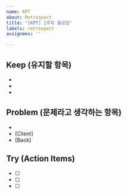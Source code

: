 ```yaml
---
name: KPT
about: Retrospect
title: "[KPT] 1주차 월요일"
labels: retrospect
assignees: ''

---
```


## Keep (유지할 항목)
 * 
 * 
 * 
 
 ## Problem (문제라고 생각하는 항목)
* 
* [Client]
* [Back]

 ## Try (Action Items)
 * [ ]  
 * [ ]  
 * [ ]
